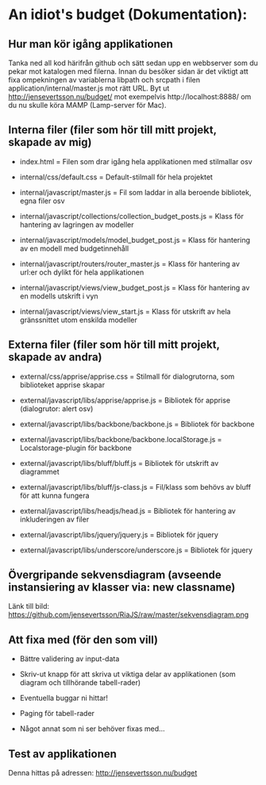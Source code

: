 # An idiot's budget (Dokumentation):

## Hur man kör igång applikationen

Tanka ned all kod härifrån github och sätt sedan upp en webbserver
som du pekar mot katalogen med filerna. Innan du besöker sidan är det
viktigt att fixa ompekningen av variablerna libpath och srcpath i filen
application/internal/master.js mot rätt URL. Byt ut http://jensevertsson.nu/budget/
mot exempelvis http://localhost:8888/ om du nu skulle köra MAMP (Lamp-server för Mac).

## Interna filer (filer som hör till mitt projekt, skapade av mig)

- index.html = Filen som drar igång hela applikationen med stilmallar osv

- internal/css/default.css = Default-stilmall för hela projektet

- internal/javascript/master.js = Fil som laddar in alla beroende bibliotek, egna filer osv

- internal/javascript/collections/collection_budget_posts.js = Klass för hantering av lagringen av modeller

- internal/javascript/models/model_budget_post.js = Klass för hantering av en modell med budgetinnehåll

- internal/javascript/routers/router_master.js = Klass för hantering av url:er och dylikt för hela applikationen

- internal/javascript/views/view_budget_post.js = Klass för hantering av en modells utskrift i vyn

- internal/javascript/views/view_start.js = Klass för utskrift av hela gränssnittet utom enskilda modeller

## Externa filer (filer som hör till mitt projekt, skapade av andra)

- external/css/apprise/apprise.css = Stilmall för dialogrutorna, som biblioteket apprise skapar

- external/javascript/libs/apprise/apprise.js = Bibliotek för apprise (dialogrutor: alert osv)

- external/javascript/libs/backbone/backbone.js = Bibliotek för backbone

- external/javascript/libs/backbone/backbone.localStorage.js = Localstorage-plugin för backbone 

- external/javascript/libs/bluff/bluff.js = Bibliotek för utskrift av diagrammet

- external/javascript/libs/bluff/js-class.js = Fil/klass som behövs av bluff för att kunna fungera

- external/javascript/libs/headjs/head.js = Bibliotek för hantering av inkluderingen av filer

- external/javascript/libs/jquery/jquery.js = Bibliotek för jquery

- external/javascript/libs/underscore/underscore.js = Bibliotek för jquery

## Övergripande sekvensdiagram (avseende instansiering av klasser via: new classname)

Länk till bild: https://github.com/jensevertsson/RiaJS/raw/master/sekvensdiagram.png

## Att fixa med (för den som vill)

- Bättre validering av input-data

- Skriv-ut knapp för att skriva ut viktiga delar av applikationen (som diagram och tillhörande tabell-rader)

- Eventuella buggar ni hittar!

- Paging för tabell-rader

- Något annat som ni ser behöver fixas med…

## Test av applikationen

Denna hittas på adressen: http://jensevertsson.nu/budget
